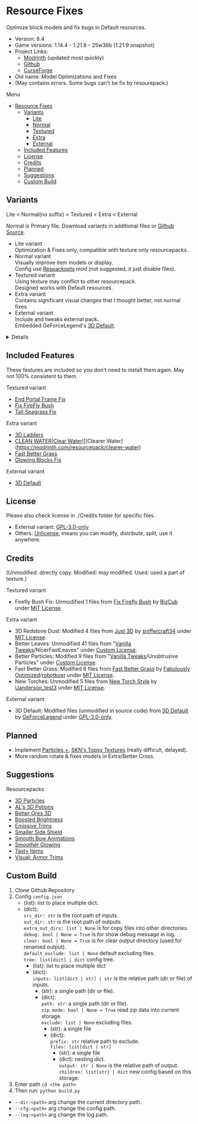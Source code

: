 # Resource Fixes

Optimize block models and fix bugs in Default resources.

- Version: 8.4
- Game versions: 1.14.4 - 1.21.8 - 25w36b (1.21.9 snapshot)
- Project Links:
  - [Modrinth](https://modrinth.com/resourcepack/xq2isoUl) (updated most quickly)
  - [Github](https://github.com/Minecrafthyr/model_optis_and_fixes)
  - [CurseForge](https://legacy.curseforge.com/minecraft/texture-packs/resource-fixes)
- Old name: Model Optimizations and Fixes
- (May contains errors. Some bugs can't be fix by resourepack.)

Menu

- [Resource Fixes](#resource-fixes)
  - [Variants](#variants)
    - [Lite](#lite)
    - [Normal](#normal)
    - [Textured](#textured)
    - [Extra](#extra)
    - [External](#external)
  - [Included Features](#included-features)
  - [License](#license)
  - [Credits](#credits)
  - [Planned](#planned)
  - [Suggestions](#suggestions)
  - [Custom Build](#custom-build)

## Variants

Lite < Normal(no suffix) < Textured < Extra < External

Normal is Primary file. Download variants in additional files or [Github Source](https://github.com/Minecrafthyr/model_optis_and_fixes/tree/main/Zipped).

- Lite variant  
  Optimization & Fixes only, compatible with texture only resourcepacks.
- Normal variant  
  Visually improve item models or display.  
  Config use [Respackopts](https://modrinth.com/mod/TiF5QWZY) mod (not suggested, it just disable files).
- Textured variant  
  Using texture may conflict to other resourcepack.  
  Designed works with Default resources.
- Extra variant  
  Contains significant visual changes that I thought better, not normal fixes.
- External variant  
  Include and tweaks external pack.  
  Embedded GeForceLegend's [3D Default](https://modrinth.com/resourcepack/3d-default).

<details>

### Lite

- Anvil (one of [MC-109087](https://bugs.mojang.com/browse/MC/issues/MC-109087 "Faces of some blocks are not at all culled when said face is hidden by a solid, opaque block"), [MC-267895](https://bugs.mojang.com/browse/MC/issues/MC-267895 "Anvil's texture is mapped very strangely"))
- Beacon (one of [MC-109087](https://bugs.mojang.com/browse/MC/issues/MC-109087 "Faces of some blocks are not at all culled when said face is hidden by a solid, opaque block"))
- Bell Floor (one of [MC-109087](https://bugs.mojang.com/browse/MC/issues/MC-109087 "Faces of some blocks are not at all culled when said face is hidden by a solid, opaque block"))
- Big Dripleaf ([MC-221851](https://bugs.mojang.com/browse/MC/issues/MC-221851 "Tilted big dripleaf texture mirrored incorrectly from underneath"), [MC-224392](https://bugs.mojang.com/browse/MC/issues/MC-224392 "Big dripleaves are rendered too dark when blocks are placed adjacent to them while smooth lighting is enabled"))
- Blocks randomly rotate correction (a part of [MC-144914](https://bugs.mojang.com/browse/MC/issues/MC-144914 "Some blocks don't randomly rotate correctly"))
- Brewing Stand (one of [MC-109087](https://bugs.mojang.com/browse/MC/issues/MC-109087 "Faces of some blocks are not at all culled when said face is hidden by a solid, opaque block"), [MC-262410](https://bugs.mojang.com/browse/MC/issues/MC-262410 "Brewing stand arms appear darker than they should"), [MC-262464](https://bugs.mojang.com/browse/MC/issues/MC-262464 "The bottom texture of the rod in brewing stands is incorrect"))
- Button item is now using block model.
- Cauldron ([MC-262470](https://bugs.mojang.com/browse/MC/issues/MC-262470 "Cauldron models are very unoptimized, causing render lag"))
- Chain ([MC-236374](https://bugs.mojang.com/browse/MC/issues/MC-236374 "Chains are rendered too dark when blocks are placed adjacent to them while smooth lighting is enabled"))
- Chorus Flowers (one of [MC-109087](https://bugs.mojang.com/browse/MC/issues/MC-109087 "Faces of some blocks are not at all culled when said face is hidden by a solid, opaque block"), [MC-262641](https://bugs.mojang.com/browse/MC/issues/MC-262641 "Chorus flower models are incredibly unoptimized and cause serious rendering lag"))
- Fence Gates ([MC-262936](https://bugs.mojang.com/browse/MC/issues/MC-262936 "Some pixels of open fence gates are stretched"), [MC-262953](https://bugs.mojang.com/browse/MC/issues/MC-262953 "Fence gate models are very unoptimized, causing lag among other issues"))
- Fences (a part of [MC-279617](https://bugs.mojang.com/browse/MC/issues/MC-279617 "Bamboo fence multipart rendering optimization - requires texture mapping modification"), a part of [MC-267281](https://bugs.mojang.com/browse/MC/issues/MC-267281 "Fence multipart model system performance optimization"))
- Flower Pot (A part of [MC-262427](https://bugs.mojang.com/browse/MC/issues/MC-262427 "Flower pots and potted objects have very poorly optimized models and strange texture mapping"))
- Four Turtle Egg (one of [MC-109087](https://bugs.mojang.com/browse/MC/issues/MC-109087 "Faces of some blocks are not at all culled when said face is hidden by a solid, opaque block"))
- Heavy Core ([MC-269368](https://bugs.mojang.com/browse/MC/issues/MC-269368 "Heavy Core bottom face not culled by blocks below"))
- Hopper ([MC-262452](https://bugs.mojang.com/browse/MC/issues/MC-262452 "Hopper models are unoptimized and cause rendering lag"))
- Hopper and Cauldron display upside-down on head.
- Iron Bars ([MC-192420](https://bugs.mojang.com/browse/MC/issues/MC-192420 "Iron bars Z-fight on the bottom and top"), [MC-227330](https://bugs.mojang.com/browse/MC/issues/MC-227330 "The bottom texture of bars are flipped 180° and do not match the top"))
- Item Frames ([MC-262527](https://bugs.mojang.com/browse/MC/issues/MC-262527 "Item frame models are quite unoptimized"))
- Lantern ([MC-262460](https://bugs.mojang.com/browse/MC/issues/MC-262460 "Unneeded face in hanging lantern model"))
- Lever ([MC-141291](https://bugs.mojang.com/browse/MC/issues/MC-141291 "lever state blockstate json backwards"), [MC-262864](https://bugs.mojang.com/browse/MC/issues/MC-262864 "Lever base texture is mapped upside-down"))
- Lightning Rod ([MC-277766](https://bugs.mojang.com/browse/MC/issues/MC-277766 '"On" lightning rod bottom texture is still mapped incorrectly'), [MC-277767](https://bugs.mojang.com/browse/MC/issues/MC-277767 '"On" lightning rods still use ambient occlusion'))
- Mangrove Propagules ([MC-262676](https://bugs.mojang.com/browse/MC/issues/MC-262676 "Mangrove propagules appear darker than they should due to shading not being disabled"), [MC-262689](https://bugs.mojang.com/browse/MC/issues/MC-262689 "Hanging mangrove propagule models are comically unoptimized"), [MC-262696](https://bugs.mojang.com/browse/MC/issues/MC-262696 "Potted mangrove propagules appear darker than they should due to shading not being disabled"))
- Melon and pumpkin stems ([MC-236474](https://bugs.mojang.com/browse/MC/issues/MC-236474 "Melon and pumpkin stems appear much darker than they should"))
- Remove 1 duplicate face in Wildflowers and Pink Petals model.
- Resin Clumps, Sculk Vein, Vine & Glow Lichen ([MC-279521](https://bugs.mojang.com/browse/MC/issues/MC-279521 "Up & down faces of resin clumps, sculk veins, vines & glow lichen are not mirrored from behind"))
- Small Dripleaf
- Spawner ([MC-266463](https://bugs.mojang.com/browse/MC/issues/MC-266463 "The interior north and south faces of trial spawners are culled incorrectly"))
- Spore Blossom ([MC-214700](https://bugs.mojang.com/browse/MC/issues/MC-214700 "Spore blossom top leaf texture is not mirrored correctly from behind"), [MC-224195](https://bugs.mojang.com/browse/MC/issues/MC-224195 "Parity issue: Differences in the spore blossom model in JE/BE"))
- Stairs ([MC-262461](https://bugs.mojang.com/browse/MC/issues/MC-262461 "Stair models are unoptimized and can cause rendering lag"))
- Stonecutter ([MC-164741](https://bugs.mojang.com/browse/MC/issues/MC-164741 "Stonecutter blades are much brighter when north/south than east/west"))
- Sunflower ([MC-90566](https://bugs.mojang.com/browse/MC/issues/MC-90566 "The plants of sunflowers don't connect to their stems"), [MC-122701](https://bugs.mojang.com/browse/MC/issues/MC-122701 "Sunflowers are stretched"), [MC-201760](https://bugs.mojang.com/browse/MC/issues/MC-201760 "Sunflower top half cross model is not mirrored on the back"))
- Trapdoors ([MC-175626](https://bugs.mojang.com/browse/MC/issues/MC-175626 "Trapdoors are rendered too dark when blocks are placed adjacent to them while smooth lighting is enabled"))
- Tripwire (Hook) ([MC-262172](https://bugs.mojang.com/browse/MC/issues/MC-262172 "Tripwire hook model incorrect - stick does not attach to ring symmetrically"), [MC-262174](https://bugs.mojang.com/browse/MC/issues/MC-262174 "The section of tripwire that is attached to a tripwire hook is stretched"), [MC-262546](https://bugs.mojang.com/browse/MC/issues/MC-262546 "Texture mapping on tripwire hook rings appears to be wrong"), [MC-262598](https://bugs.mojang.com/browse/MC/issues/MC-262598 'Tripwire textures in the tripwire hook "attached: true" state have a wrong black rendering when the tripwire hook is attached to a non-transparent block'), [MC-262600](https://bugs.mojang.com/browse/MC/issues/MC-262600 "Tripwire texture can rotate unexpectedly when neighbouring connections change / is mapped inconsistently"))

### Normal

- Better Sculk Sensor Swing
- Cull Glass
  - This cause gap in some cases, but it's worth.
- Display
  - 3D Hopper, Cauldron, Comparator, Repeater, Candles, Torches, Lanterns, Lever, Cake, Sniffer Egg Turtle Egg, Flower Pot, Brewing Stand.
  - Block is a bit bigger in item frame.
  - End Rod matches 3D Torch style.
  - Handheld Arrow in [MC-201808](https://bugs.mojang.com/browse/MC/issues/MC-201808 "Arrows are held awkwardly in entities' hands").
  - Smaller Chorus Plant item.
  - Thin block translation in GUI is higher, less obscured by item count.
  - Thin block (and more blocks) display above the head instead of inside.
  - Tweak block rotation display ([MC-114274](https://bugs.mojang.com/browse/MC/issues/MC-114274 "The rotation of some blocks in hand/GUI does not match rotation when placed")).
  - Tweak mob head/skull item display ([MC-91869](https://bugs.mojang.com/browse/MC/issues/MC-91869 "Mob heads/skulls (except dragon head) are barely recognizable as such when held (held awkwardly in first person view")).
  - Tweak some items display, they are not floating on hand or head now.
  - Use front GUI light on Conduit, Torches, End Rod, Lanterns.
  - Spore Blossom upside down on ground.
- Modern Recipe Button Texture
- Modern Redstone Torch Texture
- Modern Spectator GUI Texture
- Small Backfaces
  - Cactus and small dripleaf has some pixels backface.

### Textured

- End Portal Frame Fix
  - Now you can see where it facing.
- Firefly Bush Fix
  - Add smooth translation in Firefly Bush animation.
- Item Frame Tweaks
  - Optimize Item Frame with Texture change.
- Misc
  - Make Particle Tweaks mod's ripple particle transparent.
  - Rabbit Stew Height is consistent with other bowled items.
- Modern Recipe Button Texture
- Modern Redstone Torch Texture
- Modern Spectator GUI Texture
- Tall Seagrass Fix
  - \-1 pixel height on Tall Seagrass Top texture to avoid it visually goes out of water.

### Extra

- 3D Ladder
- 3D Pointed Dripstone (for matching texture, model is bigger than collision box)
- 3D Redstone Dust
- Animation
  - Animation of flowing lava is now faster then still lava.
  - Kelp animation is slower.
- Better Cross
  - Flowers and fern is rescaled correctly.
  - Cross models are now has mirrored backface.
  - Add random rotation for 1 block tall (standard and potted) cross model.
- Better Fire
  - Fire texture is a bit transparent on body.
  - Sides of floor fire is lower than before (center does not change).
  - Sides of fire are tilted (in supported MC version).
- Better Leaves
  - Add inner back face.
  - Fast leaves waterlogged texture.
  - Better with [More Culling](https://modrinth.com/mod/moreculling)|[Cull Leaves](https://modrinth.com/mod/cull-leaves)
- Better Weather
  - White and light blue and more transparent rain.
  - Less snow.
- Better Particles
  - Better Effect particles.
  - Light blue Splash particle.
  - Heart, Damage, Golden Heart texture is hollowed.
- Consistent Planes
  - Sore plane-like models are now not floating, shadeless, has cullface.
- Clean Water
- Display
  - Block item is a bit bigger on ground.
- Fast Better Grass
  - Makes the following blocks use the top texture on their sides as well: (Snow-covered) Grass block, Dirt path, Podzol, Mycelium, (Warped|Crimson) Nylium, additionally Farmland.
  - Also make compatibly with [Full Paths](https://modrinth.com/mod/full-paths).
- Mirrored Pumpkin Blur
- Moist Farmland
  - Visualize Farmland "moisture" state 0 - 7.
- New Torches
  - All Torch has glowing outline model.
  - Use lantern texture.
  - Handle of Torches is smoother.
- Respackopts
  - Config Fast Better Grass.
- Shadeless Lights
  - Light source blocks are shadeless. ([MC-296027](https://bugs.mojang.com/browse/MC/issues/MC-296027 "Certain Light-Emitting Blocks Lack Internal Glow in Java Edition"))
  - Light source items are using front GUI light.
- Square Shadow
  - Square entity shadow.
- Unlit Redstone Ore
  - Redstone Ore is darker on unlit state.
- Wide Bamboo
  - 4 pixel wide Bamboo.
  - Wider bamboo leaves ([MC-262691](https://bugs.mojang.com/browse/MC/issues/MC-262691 "The leaves planes in bamboo aren't as wide as they should be")).
  - Rotate bamboo leaves 5° (in supported MC version) to avoid z-fighting.

### External

- [3D Default](https://modrinth.com/resourcepack/3d-default)
  - Use Res Fixes features:
    - "Extra/New Torches",
    - "Normal/Display" Thin block | Flower Pot | Candle | Lightning Rod | Comparator | Repeater,
    - "Lite" & "Normal/Display" Anvil | Tripwire Hook,
    - "Extra/3D Iron Bars",
    - "Extra/Unlit Redstone Ore",
    - "Extra/Wide Bamboo",
    - "Extra/3D Redstone Dust".
  - Modified Shovel item model: Middle thin.
  - Emissive blocks are shadeless.
  - Edited Brewing Stand model.
  - Enable ambient occlusion for (Carved) Pumpkin, Hay Block.

</details>

## Included Features

These features are included so you don't need to install them again. May not 100% consistent to them.

Textured variant

- [End Portal Frame Fix](https://modrinth.com/resourcepack/end-portal-frame-fix)
- [Fix FireFly Bush](https://modrinth.com/resourcepack/firefly-bush-fix)
- [Tall Seagrass Fix](https://modrinth.com/resourcepack/tall-seagrass-fix)

Extra variant

- [3D Ladders](https://modrinth.com/resourcepack/3d-ladders)
- [CLEAN WATER](https://modrinth.com/resourcepack/clean-water)|[Clear Water!](https://modrinth.com/resourcepack/clear-water!)|[Clearer Water](https://modrinth.com/resourcepack/clearer-water)
- [Fast Better Grass](https://modrinth.com/resourcepack/fast-better-grass)
- [Glowing Blocks Fix](https://modrinth.com/resourcepack/glowing-blocks-fix)

External variant

- [3D Default](https://modrinth.com/resourcepack/3d-default)

## License

Please also check license in ./Credits folder for specific files.

- External variant: [GPL-3.0-only](https://spdx.org/licenses/GPL-3.0-only.html)
- Others: [Unlicense](https://spdx.org/licenses/Unlicense.html), means you can modify, distribute, split, use it anywhere.

## Credits

(Unmodified: directly copy. Modified: may modified. Used: used a part of texture.)

Textured variant

- Firefly Bush Fix: Unmodified 1 files from [Fix Firefly Bush](https://modrinth.com/project/FE7VLrn4) by [BizCub](https://modrinth.com/user/BizCub) under [MIT License](https://spdx.org/licenses/MIT.html).

Extra variant

- 3D Redstone Dust: Modified 4 files from [Just 3D](https://modrinth.com/project/EnOq8vEP) by [sniffercraft34](https://modrinth.com/user/sniffercraft34) under [MIT License](https://spdx.org/licenses/MIT.html).
- Better Leaves: Unmodified 41 files from "[Vanilla Tweaks](https://vanillatweaks.net/)/NicerFastLeaves" under [Custom License](https://vanillatweaks.net/terms/).
- Better Particles: Modified 9 files from "[Vanilla Tweaks](https://vanillatweaks.net/)/Unobtrusive Particles" under [Custom License](https://vanillatweaks.net/terms/).
- Fast Better Grass: Modified 8 files from [Fast Better Grass](https://modrinth.com/project/dspVZXKP) by [Fabulously Optimized](https://modrinth.com/organization/fabulously-optimized)/[robotkoer](https://modrinth.com/user/robotkoer) under [MIT License](https://spdx.org/licenses/MIT.html).
- New Torches: Unmodified 5 files from [New Torch Style](https://modrinth.com/project/LIqTBoPg) by [Uanderson_test3](https://modrinth.com/user/Uanderson_test3) under [MIT License](https://spdx.org/licenses/MIT.html).

External variant

- 3D Default: Modified files (unmodified in source code) from [3D Default](https://modrinth.com/resourcepack/3d-default) by [GeForceLegend](https://modrinth.com/user/GeForceLegend) under [GPL-3.0-only](https://spdx.org/licenses/GPL-3.0-only.html).

## Planned

- Implement [Particles +](https://modrinth.com/resourcepack/particles%2B), [SKN's Topsy Textures](https://modrinth.com/resourcepack/skns-topsy-textures) (really difficult, delayed).
- More random rotate & fixes models in Extra/Better Cross.

## Suggestions

Resourcepacks

- [3D Particles](https://modrinth.com/resourcepack/3d-particles)
- [AL's 3D Potions](https://modrinth.com/resourcepack/als-3d-potions)
- [Better Ores 3D](https://modrinth.com/resourcepack/better-ores-3d)
- [Boosted Brightness](https://modrinth.com/resourcepack/boosted-brightness-rp)
- [Emissive Trims](https://modrinth.com/resourcepack/emissive-trims)
- [Smaller Side Shield](https://modrinth.com/resourcepack/smaller-side-shield)
- [Smooth Bow Animations](https://modrinth.com/resourcepack/smooth-bow-animations)
- [Smoother Glowing](https://modrinth.com/shader/smoother-glowing)
- [Tasty Items](https://modrinth.com/resourcepack/tasty-items)
- [Visual: Armor Trims](https://modrinth.com/resourcepack/visual-armor-trims)

## Custom Build

1. Clone Github Repository
2. Config `config.json`
    - (list): list to place multiple dict.
    - (dict):  
      `src_dir: str` is the root path of inputs.  
      `out_dir: str` is the root path of outputs.  
      `extra_out_dirs: list | None` is for copy files into other directories.  
      `debug: bool | None = True` is for show debug message in log.  
      `clear: bool | None = True` is for clear output directory (used for renamed output).  
      `default_exclude: list | None` default excluding files.  
      `tree: list[dict] | dict` config tree.
      - (list): list to place multiple dict
      - (dict):  
        `inputs: list[dict | str] | str` is the relative path (dir or file) of inputs.  
        - (str): a single path (dir or file).
        - (dict):  
          `path: str`: a single path (dir or file).  
          `zip_mode: bool | None = True` read zip data into current storage.  
          `exclude: list | None` excluding files.
          - (str): a single file
          - (dict):  
            `prefix: str` relative path to exclude.  
            `files: list[dict | str]`  
            - (str): a single file  
            - (dict): nesting dict.  
        `output: str | None` is the relative path of output.  
        `children: list[str] | dict` new config based on this storage.
3. Enter path `cd <the path>`
4. Then run: `python build.py`
  - `--dir:<path>` arg change the current directory path.
  - `--cfg:<path>` arg change the config path.
  - `--log:<path>` arg change the log path.

